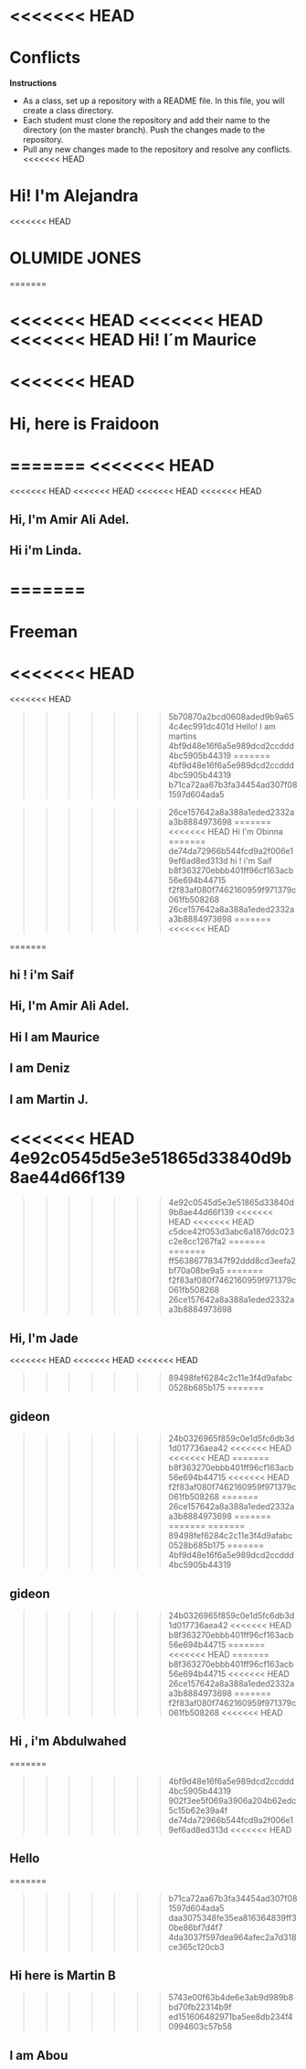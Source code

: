 <<<<<<< HEAD
=======
# Conflicts

**Instructions**
* As a class, set up a repository with a README file. In this file, you will create a class directory.
* Each student must clone the repository and add their name to the directory (on the master branch). Push the changes made to the repository. 
* Pull any new changes made to the repository and resolve any conflicts. 
<<<<<<< HEAD

Hi! I'm Alejandra 
=======
<<<<<<< HEAD
# OLUMIDE JONES
=======

<<<<<<< HEAD
<<<<<<< HEAD
<<<<<<< HEAD
Hi! I´m Maurice
=======
<<<<<<< HEAD
=======
# Hi, here is Fraidoon 
=======
<<<<<<< HEAD
=======
<<<<<<< HEAD
<<<<<<< HEAD
<<<<<<< HEAD
<<<<<<< HEAD
## Hi, I'm Amir Ali Adel.

## Hi i'm Linda.
=======
=======
Freeman
=======
<<<<<<< HEAD
=======
<<<<<<< HEAD
>>>>>>> 5b70870a2bcd0608aded9b9a654c4ec991dc401d
Hello! I am martins
>>>>>>> 4bf9d48e16f6a5e989dcd2ccddd4bc5905b44319
=======
>>>>>>> 4bf9d48e16f6a5e989dcd2ccddd4bc5905b44319
>>>>>>> b71ca72aa67b3fa34454ad307f081597d604ada5

>>>>>>> 26ce157642a8a388a1eded2332aa3b8884973698
=======
<<<<<<< HEAD
Hi I'm Obinna
=======
>>>>>>> de74da72966b544fcd9a2f006e19ef6ad8ed313d
hi ! i'm Saif
>>>>>>> b8f363270ebbb401ff96cf163acb56e694b44715
>>>>>>> f2f83af080f7462160959f971379c061fb508268
>>>>>>> 26ce157642a8a388a1eded2332aa3b8884973698
=======
<<<<<<< HEAD


=======
## hi ! i'm Saif
## Hi, I'm Amir Ali Adel.
## Hi I am Maurice
## I am Deniz
## I am Martin J.
<<<<<<< HEAD
 4e92c0545d5e3e51865d33840d9b8ae44d66f139
=======
>>>>>>> 4e92c0545d5e3e51865d33840d9b8ae44d66f139
<<<<<<< HEAD
<<<<<<< HEAD
>>>>>>> c5dce42f053d3abc6a187ddc023c2e8cc1267fa2
=======
=======
>>>>>>> ff56386778347f92ddd8cd3eefa2bf70a08be9a5
=======
>>>>>>> f2f83af080f7462160959f971379c061fb508268
>>>>>>> 26ce157642a8a388a1eded2332aa3b8884973698

## Hi, I'm Jade
<<<<<<< HEAD
<<<<<<< HEAD
<<<<<<< HEAD
>>>>>>> 89498fef6284c2c11e3f4d9afabc0528b685b175
=======
## gideon
>>>>>>> 24b0326965f859c0e1d5fc6db3d1d017736aea42
<<<<<<< HEAD
<<<<<<< HEAD
=======
>>>>>>> b8f363270ebbb401ff96cf163acb56e694b44715
<<<<<<< HEAD
>>>>>>> f2f83af080f7462160959f971379c061fb508268
=======
>>>>>>> 26ce157642a8a388a1eded2332aa3b8884973698
=======
=======
=======
>>>>>>> 89498fef6284c2c11e3f4d9afabc0528b685b175
=======
>>>>>>> 4bf9d48e16f6a5e989dcd2ccddd4bc5905b44319
## gideon
>>>>>>> 24b0326965f859c0e1d5fc6db3d1d017736aea42
<<<<<<< HEAD
>>>>>>> b8f363270ebbb401ff96cf163acb56e694b44715
=======
<<<<<<< HEAD
=======
>>>>>>> b8f363270ebbb401ff96cf163acb56e694b44715
<<<<<<< HEAD
>>>>>>> 26ce157642a8a388a1eded2332aa3b8884973698
=======
>>>>>>> f2f83af080f7462160959f971379c061fb508268
<<<<<<< HEAD
## Hi , i'm Abdulwahed
=======
>>>>>>> 4bf9d48e16f6a5e989dcd2ccddd4bc5905b44319
>>>>>>> 902f3ee5f069a3906a204b62edc5c15b62e39a4f
>>>>>>> de74da72966b544fcd9a2f006e19ef6ad8ed313d
<<<<<<< HEAD
## Hello
=======
>>>>>>> b71ca72aa67b3fa34454ad307f081597d604ada5
>>>>>>> daa3075348fe35ea816364839ff30be86bf7d4f7
>>>>>>> 4da3037f597dea964afec2a7d318ce365c120cb3
## Hi here is Martin B 
>>>>>>> 5743e00f63b4de6e3ab9d989b8bd70fb22314b9f
>>>>>>> ed151606482971ba5ee8db234f40994603c57b58


## I am Abou
